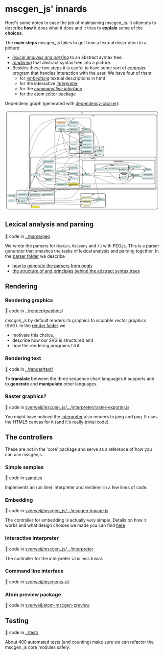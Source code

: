 # mscgen_js' innards
Here's some notes to ease the job of maintaining mscgen_js. It attempts to describe **how** it does
what it does and it tries to **explain** some of the **choices**.

The **main steps** mscgen_js takes to get from a textual description to
a picture:
- [_lexical analysis and parsing_](#lexical-analysis-and-parsing) to an abstract syntax tree.
- [_rendering_](#rendering-graphics) that abstract syntax tree into a picture.
- Besides these two steps it is useful to have some sort of
  [_controler_](#the-controllers) program that handles interaction with the user.
  We have four of them:
  - for [_embedding_][mscgenjs.embed.source.rationale] textual descriptions in html
  - for the interactive [_interpreter_](https://github.com/sverweij/mscgen_js)
  - for the [_command line interface_](https://github.com/sverweij/mscgenjs-cli)
  - for the [atom editor package](https://github.com/sverweij/atom-mscgen-preview)

Dependeny graph (generated with [dependency-cruiser](https://github.com/sverweij/dependency-cruiser)): 

<img width="1648" alt="mscgenjs-core dependency graph" src="dependencygraph.png">

## Lexical analysis and parsing
:page_with_curl: code in [../parse/peg](../parse/peg)

We wrote the parsers for `MscGen`, `MsGenny` and `Xù` with
PEG.js. This is a parser generator that smashes the tasks of lexical
analysis and parsing together. In the [parser folder](../parse/README.md) we describe
* [how to generate the parsers from pegjs](../parse/README.md#generating-the-parsers)
* [the structure of and principles behind the abstract syntax trees](../parse/README.md#the-abstract-syntax-tree)


## Rendering
### Rendering graphics
:page_with_curl: code in [../render/graphics/](../render/graphics)

*mscgen_js* by default renders its graphics to _scalable vector graphics_ (SVG).
In the [render folder](../render/graphics/README.md) we
- motivate this choice,
- describe how our SVG is structured and
- how the rendering programs fill it.

### Rendering text
:page_with_curl: code in [../render/text/](../render/text)

To **translate** between the three sequence chart languages it supports and to
**generate** and **manipulate** other languages.

### Raster graphics?
:page_with_curl: code in
[sverweij/mscgen_js/.../interpreter/raster-exporter.js][mscgenjs.rasterexport.source]

You might have noticed the [interpreter](https://sverweij.github.io/mscgen_js)
also renders to jpeg and png. It uses the HTML5 canvas for it (and it's
really trivial code).

## The controllers
These are not in the 'core' package and serve as a reference of how you can
use mscgenjs.

### Simple samples
:page_with_curl: code in [samples](samples)

Implements an (on line) interpreter and renderer in a few lines of code.

### Embedding
:page_with_curl: code in [sverweij/mscgen_js/.../mscgen-inpage.js][mscgenjs.embed.source]

The controller for embedding is actually very simple. Details on how it works
and what design choices we made you can find [here][mscgenjs.embed.source.rationale]

### Interactive interpreter
:page_with_curl: code in [sverweij/mscgen_js/.../interpreter][mscgenjs.interpreter.source]

The controller for the interpreter UI is less trivial.

### Command line interface
:page_with_curl: code in [sverweij/mscgenjs-cli][mscgenjs.cli.source]

### Atom preview package
:page_with_curl: code in [sverweij/atom-mscgen-preview][mscgen-preview.source]

## Testing
:page_with_curl: code in [../test/](../test)

About 400 automated tests (and counting) make sure we can refactor the mscgen_js
core modules safely.

[mscgen-preview.source]: https://github.com/sverweij/atom-mscgen-preview
[mscgenjs.cli.source]: https://github.com/sverweij/mscgenjs-cli
[mscgenjs.embed.source]: https://github.com/sverweij/mscgen_js/blob/master/src/script/mscgen-inpage.js
[mscgenjs.embed.source.rationale]: https://github.com/sverweij/mscgen_js/blob/master/src/script/embedding-controller.md
[mscgenjs.interpreter.source]: https://github.com/sverweij/mscgen_js/blob/master/src/script/interpreter
[mscgenjs.rasterexport.source]: https://github.com/sverweij/mscgen_js/blob/master/src/script/interpreter/raster-exporter.js
